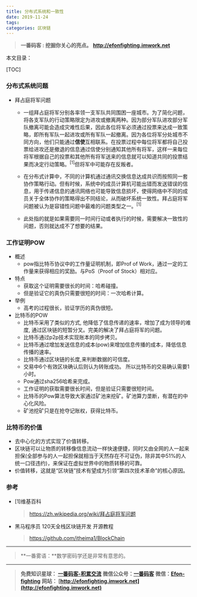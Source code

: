 ```yaml
---
title: 分布式系统和一致性
date: 2019-11-24
tags: 
categories: 区块链
---
```


> **一番码客 : 挖掘你关心的亮点。**
> **http://efonfighting.imwork.net**

本文目录：

[TOC]

### 分布式系统问题

- 拜占庭将军问题

  -  一组拜占庭将军分别各率领一支军队共同围困一座城市。为了简化问题，将各支军队的行动策略限定为进攻或撤离两种。因为部分军队进攻部分军队撤离可能会造成灾难性后果，因此各位将军必须通过投票来达成一致策略，即所有军队一起进攻或所有军队一起撤离。因为各位将军分处城市不同方向，他们只能通过**信使**互相联系。在投票过程中每位将军都将自己投票给进攻还是撤退的信息通过信使分别通知其他所有将军，这样一来每位将军根据自己的投票和其他所有将军送来的信息就可以知道共同的投票结果而决定行动策略。<sup>[1]</sup>但将军中可能存在反叛者。

  - 在分布式计算中，不同的计算机通过通讯交换信息达成共识而按照同一套协作策略行动。但有时候，系统中的成员计算机可能出错而发送错误的信息，用于传递信息的通讯网络也可能导致信息损坏，使得网络中不同的成员关于全体协作的策略得出不同结论，从而破坏系统一致性。拜占庭将军问题被认为是容错性问题中最难的问题类型之一。<sup>[1]</sup>

  - 此处指的就是如果需要同一时间行动或者执行的时候，需要解决一致性的问题，否则就达成不了想要的结果。

<!--more-->

### 工作证明POW

- 概述
  - pow指比特币协议中的工作量证明机制，即Prof of Work，通过一定的工作量来获得相应的奖励。与PoS（Proof of Stock）相对应。
- 特点
  - 获取这个证明需要很长的时间：哈希碰撞。
  - 但是验证它的真伪只需要很短的时间：一次哈希计算。
- 举例
  - 高考的过程很长，验证学历的真伪很短。
- 比特币的POW
  - 比特币采用了类似的方式, 他降低了信息传递的速率，增加了成为领导的难度, 通过区块链的短暂分叉。完美的解决了拜占庭将军的问题。
  - 比特币通过p2p技术实现账本的同步拷贝。
  - 比特币通过增加发送信息的成本(pow)来增加信息传播的成本，降低信息传播的速率。
  - 比特币通过区块链的长度,来判断数据的可信度。
  - 交易中6个有效区块确认后则认为转账成功。 所以比特币的交易确认需要1小时。
  - Pow通过sha256哈希来完成。
  - 工作证明的获取需要很长时间，但是验证只需要很短时间。
  - 比特币的Pow算法导致大家通过矿池来挖矿。矿池算力垄断，有潜在的中心化风险。
  - 矿池挖矿只是在抢夺记账权，获得比特币。

### 比特币的价值

- 去中心化的方式实现了价值转移。
- 区块链可以让物质的转移像信息流动一样快速便捷，同时又由全网的人一起来担保(全部参与的人一起担保就相当于天然存在不可证伪，除非其中51%的人统一口径违约)，来保证在虚拟世界中的物质转移的可靠。
- 价值转移，这就是“区块链”技术有望成为引领“第四次技术革命”的核心原因。

### 参考

* [1]维基百科

  >  https://zh.wikipedia.org/wiki/拜占庭将军问题

* 黑马程序员 120天全栈区块链开发 开源教程

  > https://github.com/itheima1/BlockChain

----

> **一番雾语：**数学密码学还是非常有意思的。

----------

> **免费知识星球： [一番码客-积累交流](http://efonfighting.imwork.net/efonmark-blog/%E7%AE%80%E4%BB%8B/zhishixingqiu1.png)**
> **微信公众号：[一番码客](http://efonfighting.imwork.net/efonmark-blog/%E7%AE%80%E4%BB%8B/guanzhu_1.jpg)**
> **微信：[Efon-fighting](http://efonfighting.imwork.net/efonmark-blog/%E7%AE%80%E4%BB%8B/weixin.jpg)**
> **网站： [http://efonfighting.imwork.net](http://efonfighting.imwork.net)**